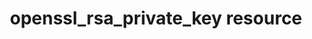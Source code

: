 ---
resource_reference: true
resources_common_guards: true
resources_common_notification: true
resources_common_properties: true
title: openssl_rsa_private_key resource
resource: openssl_rsa_private_key
aliases:
- "/resource_openssl_rsa_private_key.html"
menu:
  infra:
    title: openssl_rsa_private_key
    identifier: chef_infra/cookbook_reference/resources/openssl_rsa_private_key openssl_rsa_private_key
    parent: chef_infra/cookbook_reference/resources
resource_description_list:
- markdown: Use the **openssl_rsa_private_key** resource to generate RSA private key
    files. If a valid RSA key file can be opened at the specified location, no new
    file will be created. If the RSA key file cannot be opened, either because it
    does not exist or because the password to the RSA key file does not match the
    password in the recipe, it will be overwritten.
resource_new_in: '14.0'
syntax_full_code_block: |-
  openssl_rsa_private_key 'name' do
    force           true, false # default value: false
    group           String, Integer
    key_cipher      String # default value: "des3"
    key_length      Integer # default value: 2048
    key_pass        String
    mode            Integer, String # default value: "0600"
    owner           String, Integer
    path            String # default value: 'name' unless specified
    action          Symbol # defaults to :create if not specified
  end
syntax_properties_list:
syntax_full_properties_list:
- "`openssl_rsa_private_key` is the resource."
- "`name` is the name given to the resource block."
- "`action` identifies which steps Chef Infra Client will take to bring the node into
  the desired state."
- "`force`, `group`, `key_cipher`, `key_length`, `key_pass`, `mode`, `owner`, and
  `path` are the properties available to this resource."
actions_list:
  :create:
    markdown:
  :nothing:
    shortcode: resources_common_actions_nothing.md
properties_list:
- property: force
  ruby_type: true, false
  required: false
  default_value: 'false'
  description_list:
  - markdown: Force creation of the key even if the same key already exists on the
      node.
- property: group
  ruby_type: String, Integer
  required: false
  description_list:
  - markdown: The group ownership applied to all files created by the resource.
- property: key_cipher
  ruby_type: String
  required: false
  default_value: des3
  description_list:
  - markdown: The designed cipher to use when generating your key. Run `openssl list-cipher-algorithms`
      to see available options.
- property: key_length
  ruby_type: Integer
  required: false
  default_value: '2048'
  allowed_values: 1024, 2048, 4096, 8192
  description_list:
  - markdown: The desired bit length of the generated key.
- property: key_pass
  ruby_type: String
  required: false
  description_list:
  - markdown: The desired passphrase for the key.
- property: mode
  ruby_type: Integer, String
  required: false
  default_value: '0600'
  description_list:
  - markdown: The permission mode applied to all files created by the resource.
- property: owner
  ruby_type: String, Integer
  required: false
  description_list:
  - markdown: The owner applied to all files created by the resource.
- property: path
  ruby_type: String
  required: false
  default_value: The resource block's name
  description_list:
  - markdown: An optional property for specifying the path to write the file to if
      it differs from the resource block's name.
examples: |
  Generate new 2048bit key with the default des3 cipher

  ```ruby
  openssl_rsa_private_key '/etc/ssl_files/rsakey_des3.pem' do
    key_length 2048
    action :create
  end
  ```

  Generate new 1024bit key with the aes-128-cbc cipher

  ```ruby
  openssl_rsa_key '/etc/ssl_files/rsakey_aes128cbc.pem' do
    key_length 1024
    key_cipher 'aes-128-cbc'
    action :create
  end
  ```
---